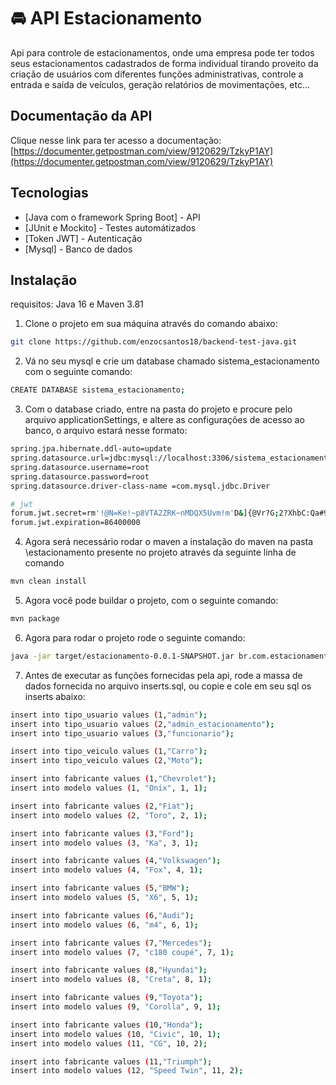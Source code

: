 # 🚘 API Estacionamento
Api para controle de estacionamentos, onde uma empresa pode ter todos seus estacionamentos cadastrados de forma individual tirando proveito da criação de usuários com diferentes funções administrativas, controle a entrada e saída de veículos, geração relatórios de movimentações, etc...

## Documentação da API
Clique nesse link para ter acesso a documentação: [https://documenter.getpostman.com/view/9120629/TzkyP1AY](https://documenter.getpostman.com/view/9120629/TzkyP1AY)


## Tecnologias
- [Java com o framework Spring Boot] - API
- [JUnit e Mockito] - Testes automátizados
- [Token JWT] - Autenticação
- [Mysql] - Banco de dados


## Instalação
requisitos: Java 16 e Maven 3.81

1. Clone o projeto em sua máquina através do comando abaixo:

```sh
git clone https://github.com/enzocsantos18/backend-test-java.git
```
2. Vá no seu mysql e crie um database chamado sistema_estacionamento com o seguinte comando: 

```sh
CREATE DATABASE sistema_estacionamento;
```
3. Com o database criado, entre na pasta do projeto e procure pelo arquivo applicationSettings, e altere as configurações de acesso ao banco, o arquivo estará nesse formato:
```sh
spring.jpa.hibernate.ddl-auto=update
spring.datasource.url=jdbc:mysql://localhost:3306/sistema_estacionamento
spring.datasource.username=root
spring.datasource.password=root
spring.datasource.driver-class-name =com.mysql.jdbc.Driver

# jwt
forum.jwt.secret=rm'!@N=Ke!~p8VTA2ZRK~nMDQX5Uvm!m'D&]{@Vr?G;2?XhbC:Qa#9#eMLN\}x3?JR3.2zr~v)gYF^8\:8>:XfB:Ww75N/emt9Yj[bQMNCWwW\J?N,nvH.<2\.r~w]*e~vgak)X"v8H`MH/7"2E`,^k@n<vE-wD3g9JWPy;CrY*.Kd2_D])=><D?YhBaSua5hW%{2]_FVXzb9`8FH^b[X3jzVER&:jw2<=c38=>L/zBq`}C6tT*cCSVC^c]-L}&/
forum.jwt.expiration=86400000
```

4. Agora será necessário rodar o maven a instalação do maven na pasta \estacionamento presente no projeto através da seguinte linha de comando
``` sh
mvn clean install
```
5. Agora você pode buildar o projeto, com o seguinte comando:
``` sh
mvn package
```

6. Agora para rodar o projeto rode o seguinte comando:
``` sh
java -jar target/estacionamento-0.0.1-SNAPSHOT.jar br.com.estacionamento.EstacionamentoApplication
```

7. Antes de executar as funções fornecidas pela api, rode a massa de dados fornecida no arquivo inserts.sql, ou copie e cole em seu sql os inserts abaixo: 
```sh 
insert into tipo_usuario values (1,"admin");
insert into tipo_usuario values (2,"admin_estacionamento");
insert into tipo_usuario values (3,"funcionario");

insert into tipo_veiculo values (1,"Carro");
insert into tipo_veiculo values (2,"Moto");

insert into fabricante values (1,"Chevrolet");
insert into modelo values (1, "Onix", 1, 1);

insert into fabricante values (2,"Fiat");
insert into modelo values (2, "Toro", 2, 1);

insert into fabricante values (3,"Ford");
insert into modelo values (3, "Ka", 3, 1);

insert into fabricante values (4,"Volkswagen");
insert into modelo values (4, "Fox", 4, 1);

insert into fabricante values (5,"BMW");
insert into modelo values (5, "X6", 5, 1);

insert into fabricante values (6,"Audi");
insert into modelo values (6, "m4", 6, 1);

insert into fabricante values (7,"Mercedes");
insert into modelo values (7, "c180 coupé", 7, 1);

insert into fabricante values (8,"Hyundai");
insert into modelo values (8, "Creta", 8, 1);

insert into fabricante values (9,"Toyota");
insert into modelo values (9, "Corolla", 9, 1);

insert into fabricante values (10,"Honda");
insert into modelo values (10, "Civic", 10, 1);
insert into modelo values (11, "CG", 10, 2);

insert into fabricante values (11,"Triumph");
insert into modelo values (12, "Speed Twin", 11, 2);
```

